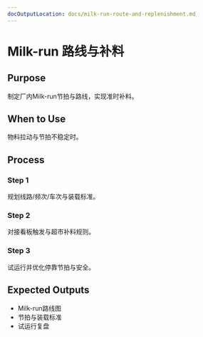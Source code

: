 ```yaml
---
docOutputLocation: docs/milk-run-route-and-replenishment.md
---
```


# Milk-run 路线与补料

## Purpose

制定厂内Milk-run节拍与路线，实现准时补料。

## When to Use

物料拉动与节拍不稳定时。

## Process

### Step 1

规划线路/频次/车次与装载标准。

### Step 2

对接看板触发与超市补料规则。

### Step 3

试运行并优化停靠节拍与安全。

## Expected Outputs

- Milk-run路线图
- 节拍与装载标准
- 试运行复盘
